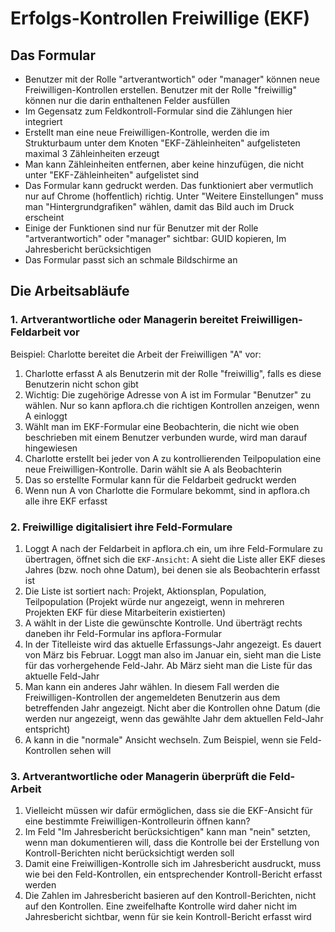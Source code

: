 # Erfolgs-Kontrollen Freiwillige (EKF)

## Das Formular
- Benutzer mit der Rolle "artverantwortich" oder "manager" können neue Freiwilligen-Kontrollen erstellen. Benutzer mit der Rolle "freiwillig" können nur die darin enthaltenen Felder ausfüllen
- Im Gegensatz zum Feldkontroll-Formular sind die Zählungen hier integriert
- Erstellt man eine neue Freiwilligen-Kontrolle, werden die im Strukturbaum unter dem Knoten "EKF-Zähleinheiten" aufgelisteten maximal 3 Zähleinheiten erzeugt
- Man kann Zähleinheiten entfernen, aber keine hinzufügen, die nicht unter "EKF-Zähleinheiten" aufgelistet sind
- Das Formular kann gedruckt werden. Das funktioniert aber vermutlich nur auf Chrome (hoffentlich) richtig. Unter "Weitere Einstellungen" muss man "Hintergrundgrafiken" wählen, damit das Bild auch im Druck erscheint
- Einige der Funktionen sind nur für Benutzer mit der Rolle "artverantwortich" oder "manager" sichtbar: GUID kopieren, Im Jahresbericht berücksichtigen
- Das Formular passt sich an schmale Bildschirme an

## Die Arbeitsabläufe

### 1. Artverantwortliche oder Managerin bereitet Freiwilligen-Feldarbeit vor

Beispiel: Charlotte bereitet die Arbeit der Freiwilligen "A" vor:

1. Charlotte erfasst A als Benutzerin mit der Rolle "freiwillig", falls es diese Benutzerin nicht schon gibt
2. Wichtig: Die zugehörige Adresse von A ist im Formular "Benutzer" zu wählen. Nur so kann apflora.ch die richtigen Kontrollen anzeigen, wenn A einloggt 
3. Wählt man im EKF-Formular eine Beobachterin, die nicht wie oben beschrieben mit einem Benutzer verbunden wurde, wird man darauf hingewiesen
4. Charlotte erstellt bei jeder von A zu kontrollierenden Teilpopulation eine neue Freiwilligen-Kontrolle. Darin wählt sie A als Beobachterin
3. Das so erstellte Formular kann für die Feldarbeit gedruckt werden
4. Wenn nun A von Charlotte die Formulare bekommt, sind in apflora.ch alle ihre EKF erfasst

### 2. Freiwillige digitalisiert ihre Feld-Formulare
1. Loggt A nach der Feldarbeit in apflora.ch ein, um ihre Feld-Formulare zu übertragen, öffnet sich die `EKF-Ansicht`: A sieht die Liste aller EKF dieses Jahres (bzw. noch ohne Datum), bei denen sie als Beobachterin erfasst ist
2. Die Liste ist sortiert nach: Projekt, Aktionsplan, Population, Teilpopulation (Projekt würde nur angezeigt, wenn in mehreren Projekten EKF für diese Mitarbeiterin existierten)
3. A wählt in der Liste die gewünschte Kontrolle. Und überträgt rechts daneben ihr Feld-Formular ins apflora-Formular
4. In der Titelleiste wird das aktuelle Erfassungs-Jahr angezeigt. Es dauert von März bis Februar. Loggt man also im Januar ein, sieht man die Liste für das vorhergehende Feld-Jahr. Ab März sieht man die Liste für das aktuelle Feld-Jahr
5. Man kann ein anderes Jahr wählen. In diesem Fall werden die Freiwilligen-Kontrollen der angemeldeten Benutzerin aus dem betreffenden Jahr angezeigt. Nicht aber die Kontrollen ohne Datum (die werden nur angezeigt, wenn das gewählte Jahr dem aktuellen Feld-Jahr entspricht)
6. A kann in die "normale" Ansicht wechseln. Zum Beispiel, wenn sie Feld-Kontrollen sehen will

### 3. Artverantwortliche oder Managerin überprüft die Feld-Arbeit
1. Vielleicht müssen wir dafür ermöglichen, dass sie die EKF-Ansicht für eine bestimmte Freiwilligen-Kontrolleurin öffnen kann?
2. Im Feld "Im Jahresbericht berücksichtigen" kann man "nein" setzten, wenn man dokumentieren will, dass die Kontrolle bei der Erstellung von Kontroll-Berichten nicht berücksichtigt werden soll
3. Damit eine Freiwilligen-Kontrolle sich im Jahresbericht ausdruckt, muss wie bei den Feld-Kontrollen, ein entsprechender Kontroll-Bericht erfasst werden
4. Die Zahlen im Jahresbericht basieren auf den Kontroll-Berichten, nicht auf den Kontrollen. Eine zweifelhafte Kontrolle wird daher nicht im Jahresbericht sichtbar, wenn für sie kein Kontroll-Bericht erfasst wird

